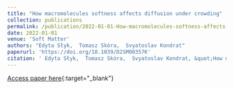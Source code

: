 ```yaml
---
title: "How macromolecules softness affects diffusion under crowding"
collection: publications
permalink: /publication/2022-01-01-How-macromolecules-softness-affects-diffusion-under-crowding
date: 2022-01-01
venue: 'Soft Matter'
authors: "Edyta Słyk,  Tomasz Skóra,  Svyatoslav Kondrat"
paperurl: 'https://doi.org/10.1039/D2SM00357K'
citation: ' Edyta Słyk,  Tomasz Skóra,  Svyatoslav Kondrat, &quot;How macromolecules softness affects diffusion under crowding.&quot; Soft Matter, 2022.'
---
```

[Access paper here](https://doi.org/10.1039/D2SM00357K){:target="_blank"}
